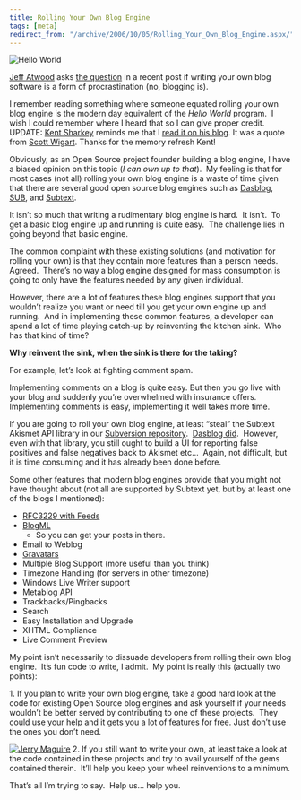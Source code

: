 ```yaml
---
title: Rolling Your Own Blog Engine
tags: [meta]
redirect_from: "/archive/2006/10/05/Rolling_Your_Own_Blog_Engine.aspx/"
---
```


![Hello
World](https://haacked.com/images/haacked_com/WindowsLiveWriter/WhyRollYourOwnBlogEngine_FAC2/HelloWorld5.jpg)

[Jeff Atwood](http://codinghorror.com/blog/ "Coding Horror") asks [the
question](http://www.codinghorror.com/blog/archives/000696.html "On Frameworkitis")
in a recent post if writing your own blog software is a form of
procrastination (no, blogging is).

I remember reading something where someone equated rolling your own blog
engine is the modern day equivalent of the *Hello World* program.  I
wish I could remember where I heard that so I can give proper credit.
UPDATE: [Kent
Sharkey](http://www.acmebinary.com/blogs/kent/ "Kent Sharkey") reminds
me that I [read it on his
blog](http://www.acmebinary.com/blogs/kent/archive/2006/09/04/811.aspx "AlexBarn has left the building").
It was a quote from [Scott
Wigart](http://blog.swigartconsulting.com/ "Tech Blender"). Thanks for
the memory refresh Kent!

Obviously, as an Open Source project founder building a blog engine, I
have a biased opinion on this topic (*I can own up to that*).  My
feeling is that for most cases (not all) rolling your own blog engine is
a waste of time given that there are several good open source blog
engines such as [Dasblog](http://www.dasblog.net/ "DasBlog"),
[SUB](http://codeplex.com/Wiki/View.aspx?ProjectName=SUB "Single User Blog"),
and [Subtext](http://subtextproject.com/ "Subtext Project Site").

It isn’t so much that writing a rudimentary blog engine is hard.  It
isn’t.  To get a basic blog engine up and running is quite easy. 
The challenge lies in going beyond that basic engine.

The common complaint with these existing solutions (and motivation for
rolling your own) is that they contain more features than a person
needs.  Agreed.  There’s no way a blog engine designed for mass
consumption is going to only have the features needed by any given
individual.

However, there are a lot of features these blog engines support that you
wouldn’t realize you want or need till you get your own engine up and
running.  And in implementing these common features, a developer can
spend a lot of time playing catch-up by reinventing the kitchen sink. 
Who has that kind of time?

**Why reinvent the sink, when the sink is there for the taking?**

For example, let’s look at fighting comment spam.

Implementing comments on a blog is quite easy. But then you go live with
your blog and suddenly you’re overwhelmed with insurance offers. 
Implementing comments is easy, implementing it well takes more time.

If you are going to roll your own blog engine, at least “steal” the
Subtext Akismet API library in our [Subversion
repository](http://subtextproject.com/Home/About/ViewTheCode/tabid/116/Default.aspx "View The Source Code For Subtext"). 
[Dasblog
did](http://flimflan.com/blog/AkismetSupportInDasBlog.aspx "Akismet Support In Dasblog"). 
However, even with that library, you still ought to build a UI for
reporting false positives and false negatives back to Akismet etc... 
Again, not difficult, but it is time consuming and it has already been
done before.

Some other features that modern blog engines provide that you might not
have thought about (not all are supported by Subtext yet, but by at
least one of the blogs I mentioned):

- [RFC3229 with
  Feeds](http://bobwyman.pubsub.com/main/2004/09/using_rfc3229_w.html "RFC3229 For Feeds")
- [BlogML](http://www.codeplex.com/Wiki/View.aspx?ProjectName=BlogML "BlogML")
  - So you can get your posts in there.
- Email to Weblog
- [Gravatars](http://gravatar.com/ "Gravatars")
- Multiple Blog Support (more useful than you think)
- Timezone Handling (for servers in other timezone)
- Windows Live Writer support
- Metablog API
- Trackbacks/Pingbacks
- Search
- Easy Installation and Upgrade
- XHTML Compliance
- Live Comment Preview

My point isn’t necessarily to dissuade developers from rolling their own
blog engine.  It’s fun code to write, I admit.  My point is really this
(actually two points):

​1. If you plan to write your own blog engine, take a good hard look at
the code for existing Open Source blog engines and ask yourself if your
needs wouldn’t be better served by contributing to one of these
projects.  They could use your help and it gets you a lot of features
for free. Just don’t use the ones you don’t need.

[![Jerry
Maguire](https://haacked.com/images/haacked_com/WindowsLiveWriter/WhyRollYourOwnBlogEngine_FAC2/jerry00_thumb.jpg)](https://haacked.com/images/haacked_com/WindowsLiveWriter/WhyRollYourOwnBlogEngine_FAC2/jerry002.jpg)
2. If you still want to write your own, at least take a look at the code
contained in these projects and try to avail yourself of the gems
contained therein.  It’ll help you keep your wheel reinventions to a
minimum.

That’s all I’m trying to say.  Help us... help you.

